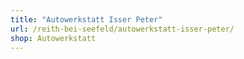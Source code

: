 ```yaml
---
title: "Autowerkstatt Isser Peter"
url: /reith-bei-seefeld/autowerkstatt-isser-peter/
shop: Autowerkstatt
---
```

